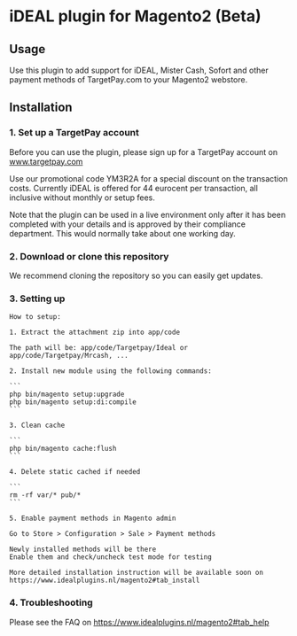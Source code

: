 # iDEAL plugin for Magento2 (Beta)

## Usage
Use this plugin to add support for iDEAL, Mister Cash, Sofort and other payment methods of 
TargetPay.com to your Magento2 webstore. 

## Installation

### 1. Set up a TargetPay account
Before you can use the plugin, please sign up for a TargetPay account on www.targetpay.com

Use our promotional code YM3R2A for a special discount on the transaction costs. 
Currently iDEAL is offered for 44 eurocent per transaction, all inclusive without monthly or setup fees.

Note that the plugin can be used in a live environment only after it has been completed with your details and
is approved by their compliance department. This would normally take about one working day.

### 2. Download or clone this repository

We recommend cloning the repository so you can easily get updates. 

### 3. Setting up

	How to setup:

	1. Extract the attachment zip into app/code

	The path will be: app/code/Targetpay/Ideal or app/code/Targetpay/Mrcash, ...

	2. Install new module using the following commands:

	```
	php bin/magento setup:upgrade
	php bin/magento setup:di:compile
	```

	3. Clean cache

	```
	php bin/magento cache:flush
	```

	4. Delete static cached if needed

	```
	rm -rf var/* pub/*
	```

	5. Enable payment methods in Magento admin

	Go to Store > Configuration > Sale > Payment methods

	Newly installed methods will be there
	Enable them and check/uncheck test mode for testing

	More detailed installation instruction will be available soon on https://www.idealplugins.nl/magento2#tab_install

### 4. Troubleshooting

Please see the FAQ on https://www.idealplugins.nl/magento2#tab_help

